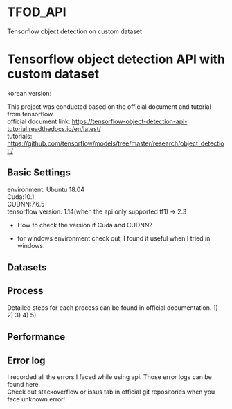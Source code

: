 # TFOD_API
Tensorflow object detection on custom dataset

# Tensorflow object detection API with custom dataset
korean version: 

This project was conducted based on the official document and tutorial from tensorflow. \
official document link: https://tensorflow-object-detection-api-tutorial.readthedocs.io/en/latest/ \
tutorials: https://github.com/tensorflow/models/tree/master/research/object_detection/

## Basic Settings
environment: Ubuntu 18.04 \
Cuda:10.1 \
CUDNN:7.6.5 \
tensorflow version: 1.14(when the api only supported tf1) -> 2.3

* How to check the version if Cuda and CUDNN?

* for windows environment check out, I found it useful when I tried in windows.

## Datasets

## Process
Detailed steps for each process can be found in official documentation.
1)
2)
3)
4)
5)


## Performance

## Error log
I recorded all the errors I faced while using api. Those error logs can be found here. \
Check out stackoverflow or issus tab in official git repositories when you face unknown error!
